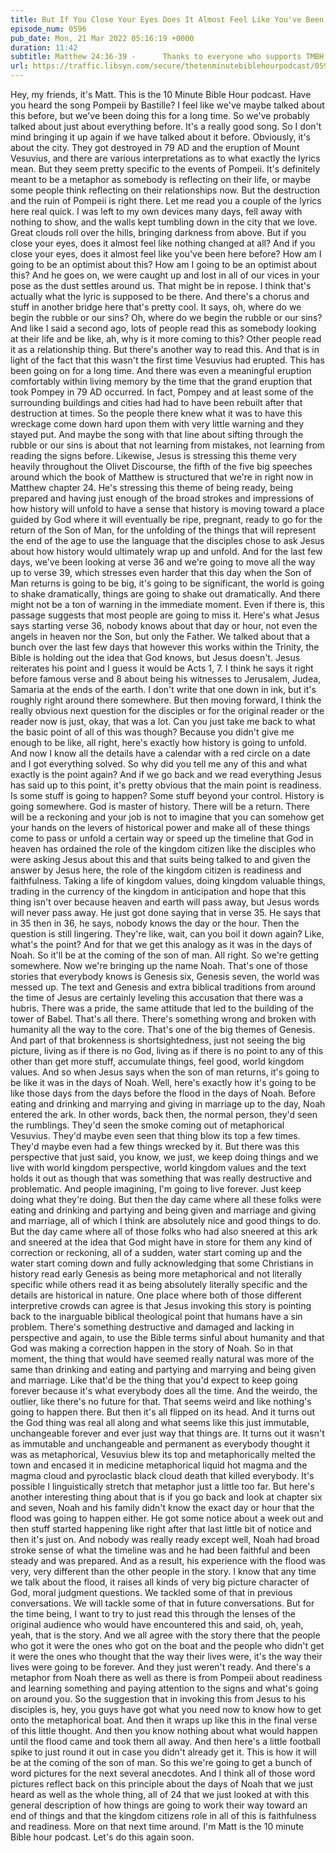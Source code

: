 ```yaml
---
title: But If You Close Your Eyes Does It Almost Feel Like You've Been Here Before?
episode_num: 0596
pub_date: Mon, 21 Mar 2022 05:16:19 +0000
duration: 11:42
subtitle: Matthew 24:36-39 -      Thanks to everyone who supports TMBH at  You're the reason we can all do this together!  Music written and performed by .
url: https://traffic.libsyn.com/secure/thetenminutebiblehourpodcast/0596_-_But_If_You_Close_Your_Eyes_Does_It_Almost_Feel_Like_Youve_Been_Here_Before.mp3
---
```


 Hey, my friends, it's Matt. This is the 10 Minute Bible Hour podcast. Have you heard the song Pompeii by Bastille? I feel like we've maybe talked about this before, but we've been doing this for a long time. So we've probably talked about just about everything before. It's a really good song. So I don't mind bringing it up again if we have talked about it before. Obviously, it's about the city. They got destroyed in 79 AD and the eruption of Mount Vesuvius, and there are various interpretations as to what exactly the lyrics mean. But they seem pretty specific to the events of Pompeii. It's definitely meant to be a metaphor as somebody is reflecting on their life, or maybe some people think reflecting on their relationships now. But the destruction and the ruin of Pompeii is right there. Let me read you a couple of the lyrics here real quick. I was left to my own devices many days, fell away with nothing to show, and the walls kept tumbling down in the city that we love. Great clouds roll over the hills, bringing darkness from above. But if you close your eyes, does it almost feel like nothing changed at all? And if you close your eyes, does it almost feel like you've been here before? How am I going to be an optimist about this? How am I going to be an optimist about this? And he goes on, we were caught up and lost in all of our vices in your pose as the dust settles around us. That might be in repose. I think that's actually what the lyric is supposed to be there. And there's a chorus and stuff in another bridge here that's pretty cool. It says, oh, where do we begin the rubble or our sins? Oh, where do we begin the rubble or our sins? And like I said a second ago, lots of people read this as somebody looking at their life and be like, ah, why is it more coming to this? Other people read it as a relationship thing. But there's another way to read this. And that is in light of the fact that this wasn't the first time Vesuvius had erupted. This has been going on for a long time. And there was even a meaningful eruption comfortably within living memory by the time that the grand eruption that took Pompey in 79 AD occurred. In fact, Pompey and at least some of the surrounding buildings and cities had had to have been rebuilt after that destruction at times. So the people there knew what it was to have this wreckage come down hard upon them with very little warning and they stayed put. And maybe the song with that line about sifting through the rubble or our sins is about that not learning from mistakes, not learning from reading the signs before. Likewise, Jesus is stressing this theme very heavily throughout the Olivet Discourse, the fifth of the five big speeches around which the book of Matthew is structured that we're in right now in Matthew chapter 24. He's stressing this theme of being ready, being prepared and having just enough of the broad strokes and impressions of how history will unfold to have a sense that history is moving toward a place guided by God where it will eventually be ripe, pregnant, ready to go for the return of the Son of Man, for the unfolding of the things that will represent the end of the age to use the language that the disciples chose to ask Jesus about how history would ultimately wrap up and unfold. And for the last few days, we've been looking at verse 36 and we're going to move all the way up to verse 39, which stresses even harder that this day when the Son of Man returns is going to be big, it's going to be significant, the world is going to shake dramatically, things are going to shake out dramatically. And there might not be a ton of warning in the immediate moment. Even if there is, this passage suggests that most people are going to miss it. Here's what Jesus says starting verse 36, nobody knows about that day or hour, not even the angels in heaven nor the Son, but only the Father. We talked about that a bunch over the last few days that however this works within the Trinity, the Bible is holding out the idea that God knows, but Jesus doesn't. Jesus reiterates his point and I guess it would be Acts 1, 7. I think he says it right before famous verse and 8 about being his witnesses to Jerusalem, Judea, Samaria at the ends of the earth. I don't write that one down in ink, but it's roughly right around there somewhere. But then moving forward, I think the really obvious next question for the disciples or for the original reader or the reader now is just, okay, that was a lot. Can you just take me back to what the basic point of all of this was though? Because you didn't give me enough to be like, all right, here's exactly how history is going to unfold. And now I know all the details have a calendar with a red circle on a date and I got everything solved. So why did you tell me any of this and what exactly is the point again? And if we go back and we read everything Jesus has said up to this point, it's pretty obvious that the main point is readiness. Is some stuff is going to happen? Some stuff beyond your control. History is going somewhere. God is master of history. There will be a return. There will be a reckoning and your job is not to imagine that you can somehow get your hands on the levers of historical power and make all of these things come to pass or unfold a certain way or speed up the timeline that God in heaven has ordained the role of the kingdom citizen like the disciples who were asking Jesus about this and that suits being talked to and given the answer by Jesus here, the role of the kingdom citizen is readiness and faithfulness. Taking a life of kingdom values, doing kingdom valuable things, trading in the currency of the kingdom in anticipation and hope that this thing isn't over because heaven and earth will pass away, but Jesus words will never pass away. He just got done saying that in verse 35. He says that in 35 then in 36, he says, nobody knows the day or the hour. Then the question is still lingering. They're like, wait, can you boil it down again? Like, what's the point? And for that we get this analogy as it was in the days of Noah. So it'll be at the coming of the son of man. All right. So we're getting somewhere. Now we're bringing up the name Noah. That's one of those stories that everybody knows is Genesis six, Genesis seven, the world was messed up. The text and Genesis and extra biblical traditions from around the time of Jesus are certainly leveling this accusation that there was a hubris. There was a pride, the same attitude that led to the building of the tower of Babel. That's all there. There's something wrong and broken with humanity all the way to the core. That's one of the big themes of Genesis. And part of that brokenness is shortsightedness, just not seeing the big picture, living as if there is no God, living as if there is no point to any of this other than get more stuff, accumulate things, feel good, world kingdom values. And so when Jesus says when the son of man returns, it's going to be like it was in the days of Noah. Well, here's exactly how it's going to be like those days from the days before the flood in the days of Noah. Before eating and drinking and marrying and giving in marriage up to the day, Noah entered the ark. In other words, back then, the normal person, they'd seen the rumblings. They'd seen the smoke coming out of metaphorical Vesuvius. They'd maybe even seen that thing blow its top a few times. They'd maybe even had a few things wrecked by it. But there was this perspective that just said, you know, we just, we keep doing things and we live with world kingdom perspective, world kingdom values and the text holds it out as though that was something that was really destructive and problematic. And people imagining, I'm going to live forever. Just keep doing what they're doing. But then the day came where all these folks were eating and drinking and partying and being given and marriage and giving and marriage, all of which I think are absolutely nice and good things to do. But the day came where all of those folks who had also sneered at this ark and sneered at the idea that God might have in store for them any kind of correction or reckoning, all of a sudden, water start coming up and the water start coming down and fully acknowledging that some Christians in history read early Genesis as being more metaphorical and not literally specific while others read it as being absolutely literally specific and the details are historical in nature. One place where both of those different interpretive crowds can agree is that Jesus invoking this story is pointing back to the inarguable biblical theological point that humans have a sin problem. There's something destructive and damaged and lacking in perspective and again, to use the Bible terms sinful about humanity and that God was making a correction happen in the story of Noah. So in that moment, the thing that would have seemed really natural was more of the same than drinking and eating and partying and marrying and being given and marriage. Like that'd be the thing that you'd expect to keep going forever because it's what everybody does all the time. And the weirdo, the outlier, like there's no future for that. That seems weird and like nothing's going to happen there. But then it's all flipped on its head. And it turns out the God thing was real all along and what seems like this just immutable, unchangeable forever and ever just way that things are. It turns out it wasn't as immutable and unchangeable and permanent as everybody thought it was as metaphorical, Vesuvius blew its top and metaphorically melted the town and encased it in medicine metaphorical liquid hot magma and the magma cloud and pyroclastic black cloud death that killed everybody. It's possible I linguistically stretch that metaphor just a little too far. But here's another interesting thing about that is if you go back and look at chapter six and seven, Noah and his family didn't know the exact day or hour that the flood was going to happen either. He got some notice about a week out and then stuff started happening like right after that last little bit of notice and then it's just on. And nobody was really ready except well, Noah had broad stroke sense of what the timeline was and he had been faithful and been steady and was prepared. And as a result, his experience with the flood was very, very different than the other people in the story. I know that any time we talk about the flood, it raises all kinds of very big picture character of God, moral judgment questions. We tackled some of that in previous conversations. We will tackle some of that in future conversations. But for the time being, I want to try to just read this through the lenses of the original audience who would have encountered this and said, oh, yeah, yeah, that is the story. And we all agree with the story there that the people who got it were the ones who got on the boat and the people who didn't get it were the ones who thought that the way their lives were, it's the way their lives were going to be forever. And they just weren't ready. And there's a metaphor from Noah there as well as there is from Pompeii about readiness and learning something and paying attention to the signs and what's going on around you. So the suggestion that in invoking this from Jesus to his disciples is, hey, you guys have got what you need now to know how to get onto the metaphorical boat. And then it wraps up like this in the final verse of this little thought. And then you know nothing about what would happen until the flood came and took them all away. And then here's a little football spike to just round it out in case you didn't already get it. This is how it will be at the coming of the son of man. So this we're going to get a bunch of word pictures for the next several anecdotes. And I think all of those word pictures reflect back on this principle about the days of Noah that we just heard as well as the whole thing, all of 24 that we just looked at with this general description of how things are going to work their way toward an end of things and that the kingdom citizens role in all of this is faithfulness and readiness. More on that next time around. I'm Matt is the 10 minute Bible hour podcast. Let's do this again soon.